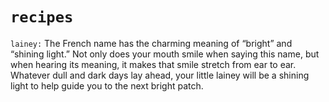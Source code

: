 # `recipes` 

`lainey:` The French name has the charming meaning of “bright” and “shining light.” Not only does your mouth smile when saying this name, but when hearing its meaning, it makes that smile stretch from ear to ear. Whatever dull and dark days lay ahead, your little lainey will be a shining light to help guide you to the next bright patch.

